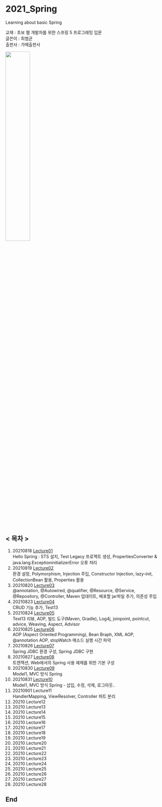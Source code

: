 # 2021_Spring
Learning about basic Spring     
     
교재 : 초보 웹 개발자를 위한 스프링 5 프로그래밍 입문     
글쓴이 : 최범균    
출판사 : 가메출판사       
   
<img src="https://user-images.githubusercontent.com/84966961/129999935-771af2a6-64ee-4b38-a78c-564c1f3e4488.png" width="40%">   


## < 목차 >
1. 20210818 [Lecture01](https://github.com/Moveuk/2021_Spring/blob/main/0818_Lecture01/Lecture01_Summary.md)    
    Hello Spring : STS 설치, Test Legacy 프로젝트 생성, PropertiesConverter & java.lang.ExceptioninitializerError 오류 처리
2. 20210819 [Lecture02](https://github.com/Moveuk/2021_Spring/blob/main/0819_Lecture02/Lecture02_Summary.md)     
    환경 설정, Polymorphism, Injection 주입, Constructor Injection, lazy-init, CollectionBean 활용, Properties 활용
3. 20210820 [Lecture03](https://github.com/Moveuk/2021_Spring/blob/main/0820_Lecture03/Lecture03_Summary.md)    
    @annotation, @Autowired, @qualifier, @Resource, @Service, @Repository, @Controller, Maven 업데이트, 배포할 jar파일 추가, 의존성 주입
4. 20210823 [Lecture04](https://github.com/Moveuk/2021_Spring/blob/main/0823_Lecture04/Lecture04_Summary.md)   
    CRUD 기능 추가, Test13
5. 20210824 [Lecture05](https://github.com/Moveuk/2021_Spring/blob/main/0824_Lecture05/Lecture05_Summary.md)   
    Test13 리뷰, AOP, 빌드 도구(Maven, Gradle), Log4j, joinpoint, pointcut, advice, Weaving, Aspect, Advisor   
6. 20210825 [Lecture06](https://github.com/Moveuk/2021_Spring/blob/main/0825_Lecture06/Lecture06_Summary.md)     
    AOP (Aspect Oriented Programming), Bean Braph, XML AOP, @annotation AOP, stopWatch 메소드 실행 시간 파악 
7. 20210826 [Lecture07](https://github.com/Moveuk/2021_Spring/blob/main/0826_Lecture07/Lecture07_Summary.md)   
    Spring JDBC 환경 구성, Spring JDBC 구현
8. 20210827 [Lecture08](https://github.com/Moveuk/2021_Spring/blob/main/0827_Lecture08/Lecture08_Summary.md)    
    트랜잭션, Web에서의 Spring 사용 예제를 위한 기본 구성
9. 20210830 [Lecture09](https://github.com/Moveuk/2021_Spring/blob/main/0830_Lecture09/Lecture09_Summary.md)     
    Model1, MVC 방식 Spring
10. 20210831 [Lecture10](https://github.com/Moveuk/2021_Spring/blob/main/0831_Lecture10/Lecture10_Summary.md)    
    Model1, MVC 방식 Spring - 삽입, 수정, 삭제, 로그아웃.. 	
11. 20210901 Lecture11     
    HandlerMapping, ViewResolver, Controller 파트 분리
12. 20210 Lecture12  
13. 20210 Lecture13    
14. 20210 Lecture14    
15. 20210 Lecture15     
16. 20210 Lecture16   
17. 20210 Lecture17   
18. 20210 Lecture18   
19. 20210 Lecture19   
20. 20210 Lecture20    
21. 20210 Lecture21    
22. 20210 Lecture22   
23. 20210 Lecture23    
24. 20210 Lecture24     
25. 20210 Lecture25   
26. 20210 Lecture26   
27. 20210 Lecture27   
28. 20210 Lecture28   
	
	
## End
